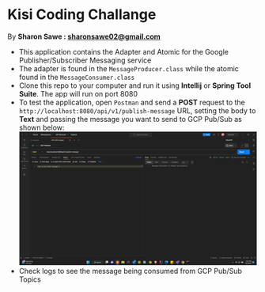 # Kisi Coding Challange
By **Sharon Sawe : sharonsawe02@gmail.com** 

* This application contains the Adapter and Atomic for the Google Publisher/Subscriber Messaging service
* The adapter is found in the `MessageProducer.class` while the atomic found in the `MessageConsumer.class`
* Clone this repo to your computer and run it using **Intellij** or **Spring Tool Suite**. The app will run on port 8080
* To test the application, open `Postman` and send a **POST** request to the `http://localhost:8080/api/v1/publish-message` URL,  setting the body to **Text** and passing the message you want to send to GCP Pub/Sub as shown below:
![img.png](img.png)
* Check logs to see the message being consumed from GCP Pub/Sub Topics
